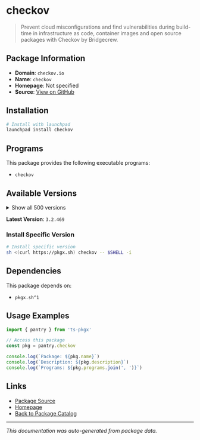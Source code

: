 # checkov

> Prevent cloud misconfigurations and find vulnerabilities during build-time in infrastructure as code, container images and open source packages with Checkov by Bridgecrew.

## Package Information

- **Domain**: `checkov.io`
- **Name**: `checkov`
- **Homepage**: Not specified
- **Source**: [View on GitHub](https://github.com/pkgxdev/pantry/tree/main/projects/checkov.io/package.yml)

## Installation

```bash
# Install with launchpad
launchpad install checkov
```

## Programs

This package provides the following executable programs:

- `checkov`

## Available Versions

<details>
<summary>Show all 500 versions</summary>

- `3.2.469`, `3.2.468`, `3.2.467`, `3.2.465`, `3.2.464`
- `3.2.463`, `3.2.462`, `3.2.461`, `3.2.460`, `3.2.458`
- `3.2.457`, `3.2.456`, `3.2.453`, `3.2.452`, `3.2.451`
- `3.2.450`, `3.2.449`, `3.2.448`, `3.2.447`, `3.2.446`
- `3.2.445`, `3.2.444`, `3.2.443`, `3.2.442`, `3.2.441`
- `3.2.440`, `3.2.439`, `3.2.438`, `3.2.437`, `3.2.436`
- `3.2.435`, `3.2.434`, `3.2.433`, `3.2.432`, `3.2.431`
- `3.2.430`, `3.2.429`, `3.2.428`, `3.2.427`, `3.2.426`
- `3.2.425`, `3.2.424`, `3.2.423`, `3.2.422`, `3.2.421`
- `3.2.420`, `3.2.419`, `3.2.418`, `3.2.417`, `3.2.416`
- `3.2.415`, `3.2.414`, `3.2.413`, `3.2.412`, `3.2.411`
- `3.2.410`, `3.2.409`, `3.2.408`, `3.2.407`, `3.2.406`
- `3.2.405`, `3.2.404`, `3.2.403`, `3.2.402`, `3.2.401`
- `3.2.400`, `3.2.399`, `3.2.398`, `3.2.397`, `3.2.396`
- `3.2.395`, `3.2.394`, `3.2.393`, `3.2.392`, `3.2.391`
- `3.2.390`, `3.2.389`, `3.2.388`, `3.2.387`, `3.2.386`
- `3.2.385`, `3.2.384`, `3.2.383`, `3.2.382`, `3.2.381`
- `3.2.380`, `3.2.379`, `3.2.378`, `3.2.377`, `3.2.376`
- `3.2.374`, `3.2.373`, `3.2.372`, `3.2.370`, `3.2.369`
- `3.2.368`, `3.2.367`, `3.2.366`, `3.2.365`, `3.2.364`
- `3.2.363`, `3.2.362`, `3.2.361`, `3.2.360`, `3.2.359`
- `3.2.358`, `3.2.357`, `3.2.356`, `3.2.355`, `3.2.354`
- `3.2.353`, `3.2.352`, `3.2.351`, `3.2.350`, `3.2.349`
- `3.2.348`, `3.2.347`, `3.2.346`, `3.2.345`, `3.2.344`
- `3.2.343`, `3.2.342`, `3.2.341`, `3.2.340`, `3.2.339`
- `3.2.337`, `3.2.336`, `3.2.335`, `3.2.334`, `3.2.333`
- `3.2.332`, `3.2.331`, `3.2.330`, `3.2.329`, `3.2.328`
- `3.2.327`, `3.2.326`, `3.2.325`, `3.2.324`, `3.2.322`
- `3.2.321`, `3.2.320`, `3.2.319`, `3.2.318`, `3.2.317`
- `3.2.316`, `3.2.315`, `3.2.314`, `3.2.313`, `3.2.312`
- `3.2.311`, `3.2.310`, `3.2.309`, `3.2.308`, `3.2.307`
- `3.2.306`, `3.2.305`, `3.2.304`, `3.2.303`, `3.2.302`
- `3.2.301`, `3.2.300`, `3.2.299`, `3.2.298`, `3.2.297`
- `3.2.296`, `3.2.295`, `3.2.294`, `3.2.293`, `3.2.292`
- `3.2.291`, `3.2.290`, `3.2.289`, `3.2.288`, `3.2.287`
- `3.2.286`, `3.2.285`, `3.2.284`, `3.2.283`, `3.2.282`
- `3.2.281`, `3.2.280`, `3.2.279`, `3.2.278`, `3.2.277`
- `3.2.276`, `3.2.275`, `3.2.274`, `3.2.273`, `3.2.272`
- `3.2.271`, `3.2.270`, `3.2.269`, `3.2.268`, `3.2.267`
- `3.2.266`, `3.2.265`, `3.2.264`, `3.2.263`, `3.2.262`
- `3.2.261`, `3.2.260`, `3.2.259`, `3.2.258`, `3.2.257`
- `3.2.256`, `3.2.255`, `3.2.254`, `3.2.253`, `3.2.252`
- `3.2.251`, `3.2.250`, `3.2.249`, `3.2.248`, `3.2.247`
- `3.2.246`, `3.2.245`, `3.2.244`, `3.2.243`, `3.2.242`
- `3.2.241`, `3.2.240`, `3.2.239`, `3.2.238`, `3.2.237`
- `3.2.236`, `3.2.235`, `3.2.234`, `3.2.233`, `3.2.232`
- `3.2.231`, `3.2.230`, `3.2.229`, `3.2.228`, `3.2.227`
- `3.2.226`, `3.2.225`, `3.2.224`, `3.2.223`, `3.2.222`
- `3.2.221`, `3.2.220`, `3.2.219`, `3.2.218`, `3.2.217`
- `3.2.216`, `3.2.215`, `3.2.214`, `3.2.213`, `3.2.212`
- `3.2.211`, `3.2.210`, `3.2.209`, `3.2.208`, `3.2.207`
- `3.2.206`, `3.2.205`, `3.2.204`, `3.2.203`, `3.2.202`
- `3.2.201`, `3.2.200`, `3.2.199`, `3.2.198`, `3.2.197`
- `3.2.196`, `3.2.195`, `3.2.194`, `3.2.193`, `3.2.192`
- `3.2.191`, `3.2.190`, `3.2.189`, `3.2.188`, `3.2.187`
- `3.2.186`, `3.2.185`, `3.2.184`, `3.2.183`, `3.2.182`
- `3.2.181`, `3.2.180`, `3.2.179`, `3.2.178`, `3.2.177`
- `3.2.176`, `3.2.175`, `3.2.174`, `3.2.173`, `3.2.172`
- `3.2.171`, `3.2.170`, `3.2.169`, `3.2.168`, `3.2.167`
- `3.2.166`, `3.2.165`, `3.2.164`, `3.2.163`, `3.2.162`
- `3.2.161`, `3.2.160`, `3.2.159`, `3.2.158`, `3.2.157`
- `3.2.156`, `3.2.155`, `3.2.154`, `3.2.153`, `3.2.152`
- `3.2.151`, `3.2.150`, `3.2.149`, `3.2.148`, `3.2.147`
- `3.2.146`, `3.2.145`, `3.2.144`, `3.2.143`, `3.2.141`
- `3.2.140`, `3.2.139`, `3.2.138`, `3.2.137`, `3.2.136`
- `3.2.135`, `3.2.134`, `3.2.133`, `3.2.132`, `3.2.131`
- `3.2.130`, `3.2.129`, `3.2.128`, `3.2.127`, `3.2.126`
- `3.2.125`, `3.2.124`, `3.2.123`, `3.2.122`, `3.2.120`
- `3.2.116`, `3.2.115`, `3.2.114`, `3.2.113`, `3.2.112`
- `3.2.111`, `3.2.110`, `3.2.109`, `3.2.108`, `3.2.107`
- `3.2.106`, `3.2.105`, `3.2.104`, `3.2.103`, `3.2.102`
- `3.2.101`, `3.2.100`, `3.2.99`, `3.2.98`, `3.2.97`
- `3.2.96`, `3.2.95`, `3.2.94`, `3.2.93`, `3.2.92`
- `3.2.91`, `3.2.90`, `3.2.89`, `3.2.88`, `3.2.87`
- `3.2.86`, `3.2.85`, `3.2.84`, `3.2.83`, `3.2.82`
- `3.2.81`, `3.2.80`, `3.2.79`, `3.2.78`, `3.2.77`
- `3.2.76`, `3.2.75`, `3.2.74`, `3.2.73`, `3.2.72`
- `3.2.71`, `3.2.70`, `3.2.69`, `3.2.68`, `3.2.67`
- `3.2.66`, `3.2.65`, `3.2.64`, `3.2.63`, `3.2.62`
- `3.2.61`, `3.2.60`, `3.2.59`, `3.2.58`, `3.2.57`
- `3.2.56`, `3.2.55`, `3.2.54`, `3.2.53`, `3.2.52`
- `3.2.51`, `3.2.50`, `3.2.49`, `3.2.48`, `3.2.47`
- `3.2.46`, `3.2.45`, `3.2.44`, `3.2.43`, `3.2.42`
- `3.2.41`, `3.2.40`, `3.2.39`, `3.2.38`, `3.2.37`
- `3.2.36`, `3.2.35`, `3.2.34`, `3.2.33`, `3.2.32`
- `3.2.31`, `3.2.30`, `3.2.29`, `3.2.28`, `3.2.27`
- `3.2.26`, `3.2.25`, `3.2.24`, `3.2.23`, `3.2.22`
- `3.2.21`, `3.2.20`, `3.2.19`, `3.2.18`, `3.2.17`
- `3.2.16`, `3.2.15`, `3.2.14`, `3.2.13`, `3.2.12`
- `3.2.11`, `3.2.10`, `3.2.9`, `3.2.8`, `3.2.7`
- `3.2.6`, `3.2.5`, `3.2.4`, `3.2.3`, `3.2.2`
- `3.2.1`, `3.2.0`, `3.1.72`, `3.1.71`, `3.1.70`
- `3.1.69`, `3.1.68`, `3.1.67`, `3.1.66`, `3.1.65`
- `3.1.64`, `3.1.63`, `3.1.62`, `3.1.61`, `3.1.60`
- `3.1.59`, `3.1.58`, `3.1.57`, `3.1.56`, `3.1.55`
- `3.1.54`, `3.1.53`, `3.1.52`, `3.1.51`, `3.1.50`
- `3.1.49`, `3.1.48`, `3.1.47`, `3.1.46`, `3.1.45`
- `3.1.44`, `3.1.43`, `3.1.42`, `3.1.41`, `3.1.40`
- `3.1.39`, `3.1.38`, `3.1.37`, `3.1.36`, `3.1.35`
- `3.1.34`, `3.1.33`, `3.1.32`, `3.1.31`, `3.1.30`

</details>

**Latest Version**: `3.2.469`

### Install Specific Version

```bash
# Install specific version
sh <(curl https://pkgx.sh) checkov -- $SHELL -i
```

## Dependencies

This package depends on:

- `pkgx.sh^1`

## Usage Examples

```typescript
import { pantry } from 'ts-pkgx'

// Access this package
const pkg = pantry.checkov

console.log(`Package: ${pkg.name}`)
console.log(`Description: ${pkg.description}`)
console.log(`Programs: ${pkg.programs.join(', ')}`)
```

## Links

- [Package Source](https://github.com/pkgxdev/pantry/tree/main/projects/checkov.io/package.yml)
- [Homepage](#)
- [Back to Package Catalog](../../package-catalog.md)

---

*This documentation was auto-generated from package data.*
